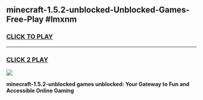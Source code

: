 
## minecraft-1.5.2-unblocked-Unblocked-Games-Free-Play #lmxnm
<h3>
<a href="https://us.freeplayer.one?title=minecraft-1.5.2-unblocked&ref=9M">CLICK TO PLAY</a></h3>
<hr>

<h3>
<a href="https://us.freeplayer.one?title=minecraft-1.5.2-unblocked&ref=9M">CLICK 2 PLAY</a>
  
</h3>

<a href="https://us.freeplayer.one?title=minecraft-1.5.2-unblocked&ref=9M"><img src="https://clearcache.store/games.png"></a>


**minecraft-1.5.2-unblocked games unblocked: Your Gateway to Fun and Accessible Online Gaming**
